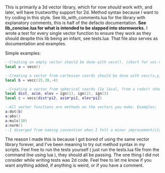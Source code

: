 This is primarily a 3d vector library, which for now *should* work with, and later, will have trustworthy support for 2d.
Method syntax because I want to try coding in this style.
See lib_with_comments.lua for the library with explanatory comments, this is half of the defacto documentation.
**See lib_concise.lua for what is intended to be slapped into stormworks.**
I wrote a test for every single vector function to ensure they work as they should despite this lib being an infant, see tests.lua. That file also serves as documentation and examples.

Simple examples:
```lua
--Creating an empty vector should be done with vecn(). (short for vec-new)
local a = vecn()

--Creating a vector from cartesian coords should be done with vecc(x,y,z). (short for vec-from-cartesian)
local b = vecc(15,39,-4)

--Creating a vector from spherical coords (Ie local, from a radar) should be done with vecs(dist,azim,elev). (short for vec-from-spherical)
local dist, azim, elev = ign(1), ign(2), ign(3)
local c = vecs(dist*pi2, azim*pi2, elev*pi2)
```
```lua
--All vector functions are methods on the vectors you make. Examples:
a:dot(b)
a:abs()
a:muls(10)
a:norm()
--I diverged from naming convention when I felt a minor improvement/clarification could be made.
```

The reason I made this is because I got bored of using the same vector library forever, and I've been meaning to try out method syntax in my scripts.
Feel free to run the tests yourself ( just run the tests.lua file from the command line using lua ), they should all be passing. The one thing I did not consider while writing tests was 2d code.
Feel free to let me know if you want anything added, if anything is weird, or if you have a comment.
